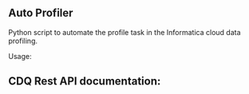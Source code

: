 **Auto Profiler**
-----------------------------------

Python script to automate the profile task in the Informatica cloud data profiling.


Usage:


**CDQ Rest API documentation:**
--------------------------------------

